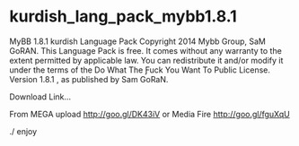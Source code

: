 kurdish_lang_pack_mybb1.8.1
===========================

MyBB 1.8.1 kurdish Language Pack
Copyright 2014 Mybb Group, SaM GoRAN.
This Language Pack is free. It comes without any warranty to the extent permitted by applicable law.
You can redistribute it and/or modify it under the terms of the Do What The Ƒuck You Want To Public License.
Version 1.8.1 , as published by Sam GoRaN.

Download Link...

From MEGA upload
http://goo.gl/DK43iV
or
Media Fire
http://goo.gl/fguXqU

./ enjoy
